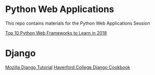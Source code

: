 # Python Web Applications
This repo contains materials for the Python Web Applications Session 

[Top 10 Python Web Frameworks to Learn in 2018](https://hackernoon.com/top-10-python-web-frameworks-to-learn-in-2018-b2ebab969d1a)

# Django
[Mozilla Django Tutorial](https://developer.mozilla.org/en-US/docs/Learn/Server-side/Django)
[Haverford College Django Cookbook](https://github.com/HCDigitalScholarship/ds-cookbook)
